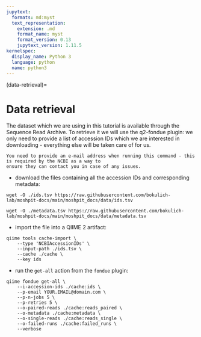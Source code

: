 ```yaml
---
jupytext:
  formats: md:myst
  text_representation:
    extension: .md
    format_name: myst
    format_version: 0.13
    jupytext_version: 1.11.5
kernelspec:
  display_name: Python 3
  language: python
  name: python3
---
```

(data-retrieval)=
# Data retrieval
The dataset which we are using in this tutorial is available through the Sequence Read Archive. To retrieve it we will
use the q2-fondue plugin: we only need to provide a list of accession IDs which we are interested in downloading - 
everything else will be taken care of for us.

```{note}
You need to provide an e-mail address when running this command - this is required by the NCBI as a way to 
ensure they can contact you in case of any issues.
```

- download the files containing all the accession IDs and corresponding metadata:
```{code-cell}
wget -O ./ids.tsv https://raw.githubusercontent.com/bokulich-lab/moshpit-docs/main/moshpit_docs/data/ids.tsv
```
```{code-cell}
wget -O ./metadata.tsv https://raw.githubusercontent.com/bokulich-lab/moshpit-docs/main/moshpit_docs/data/metadata.tsv
```
- import the file into a QIIME 2 artifact:
```{code-cell}
qiime tools cache-import \
    --type 'NCBIAccessionIDs' \
    --input-path ./ids.tsv \
    --cache ./cache \
    --key ids
```
- run the `get-all` action from the `fondue` plugin:
```{code-cell}
qiime fondue get-all \
    --i-accession-ids ./cache:ids \
    --p-email YOUR.EMAIL@domain.com \
    --p-n-jobs 5 \
    --p-retries 5 \
    --o-paired-reads ./cache:reads_paired \
    --o-metadata ./cache:metadata \
    --o-single-reads ./cache:reads_single \
    --o-failed-runs ./cache:failed_runs \
    --verbose
```